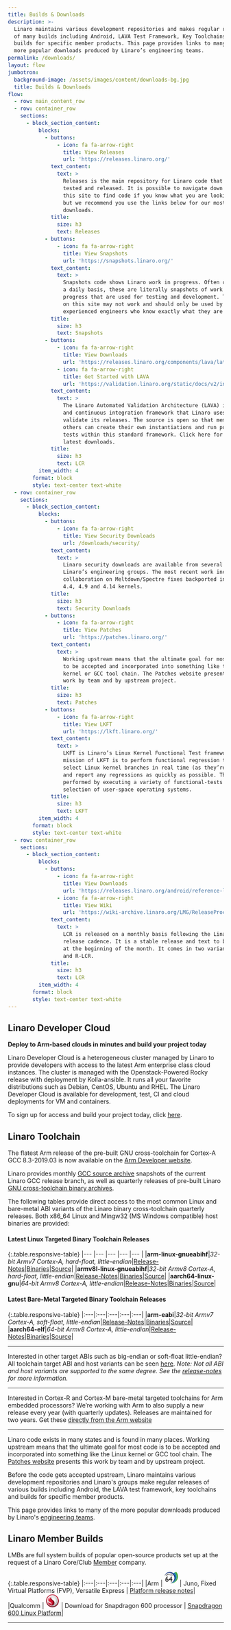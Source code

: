 ```yaml
---
title: Builds & Downloads
description: >-
  Linaro maintains various development repositories and makes regular releases
  of many builds including Android, LAVA Test Framework, Key Toolchains and
  builds for specific member products. This page provides links to many of the
  more popular downloads produced by Linaro’s engineering teams.
permalink: /downloads/
layout: flow
jumbotron:
  background-image: /assets/images/content/downloads-bg.jpg
  title: Builds & Downloads
flow:
  - row: main_content_row
  - row: container_row
    sections:
      - block_section_content:
          blocks:
            - buttons:
                - icon: fa fa-arrow-right
                  title: View Releases
                  url: 'https://releases.linaro.org/'
              text_content:
                text: >
                  Releases is the main repository for Linaro code that has been
                  tested and released. It is possible to navigate down through
                  this site to find code if you know what you are looking for,
                  but we recommend you use the links below for our most popular
                  downloads.
              title:
                size: h3
                text: Releases
            - buttons:
                - icon: fa fa-arrow-right
                  title: View Snapshots
                  url: 'https://snapshots.linaro.org/'
              text_content:
                text: >
                  Snapshots code shows Linaro work in progress. Often created on
                  a daily basis, these are literally snapshots of work in
                  progress that are used for testing and development. The code
                  on this site may not work and should only be used by
                  experienced engineers who know exactly what they are doing.
              title:
                size: h3
                text: Snapshots
            - buttons:
                - icon: fa fa-arrow-right
                  title: View Downloads
                  url: 'https://releases.linaro.org/components/lava/latest/'
                - icon: fa fa-arrow-right
                  title: Get Started with LAVA
                  url: 'https://validation.linaro.org/static/docs/v2/index.html'
              text_content:
                text: >
                  The Linaro Automated Validation Architecture (LAVA) is a test
                  and continuous integration framework that Linaro uses to
                  validate its releases. The source is open so that members and
                  others can create their own instantiations and run proprietary
                  tests within this standard framework. Click here for the
                  latest downloads.
              title:
                size: h3
                text: LCR
          item_width: 4
        format: block
        style: text-center text-white
  - row: container_row
    sections:
      - block_section_content:
          blocks:
            - buttons:
                - icon: fa fa-arrow-right
                  title: View Security Downloads
                  url: /downloads/security/
              text_content:
                text: >
                  Linaro security downloads are available from several of
                  Linaro’s engineering groups. The most recent work includes
                  collaboration on Meltdown/Spectre fixes backported in to the
                  4.4, 4.9 and 4.14 kernels.
              title:
                size: h3
                text: Security Downloads
            - buttons:
                - icon: fa fa-arrow-right
                  title: View Patches
                  url: 'https://patches.linaro.org/'
              text_content:
                text: >
                  Working upstream means that the ultimate goal for most code is
                  to be accepted and incorporated into something like the Linux
                  kernel or GCC tool chain. The Patches website presents this
                  work by team and by upstream project.
              title:
                size: h3
                text: Patches
            - buttons:
                - icon: fa fa-arrow-right
                  title: View LKFT
                  url: 'https://lkft.linaro.org/'
              text_content:
                text: >
                  LKFT is Linaro’s Linux Kernel Functional Test framework. The
                  mission of LKFT is to perform functional regression testing on
                  select Linux kernel branches in real time (as they’re updated)
                  and report any regressions as quickly as possible. This is
                  performed by executing a variety of functional-tests on a
                  selection of user-space operating systems.
              title:
                size: h3
                text: LKFT
          item_width: 4
        format: block
        style: text-center text-white
  - row: container_row
    sections:
      - block_section_content:
          blocks:
            - buttons:
                - icon: fa fa-arrow-right
                  title: View Downloads
                  url: 'https://releases.linaro.org/android/reference-lcr/'
                - icon: fa fa-arrow-right
                  title: View Wiki
                  url: 'https://wiki-archive.linaro.org/LMG/ReleaseProcess'
              text_content:
                text: >
                  LCR is released on a monthly basis following the Linaro
                  release cadence. It is a stable release and text to be added
                  at the beginning of the month. It comes in two variants M-LCR
                  and R-LCR.
              title:
                size: h3
                text: LCR
          item_width: 4
        format: block
        style: text-center text-white
---
```

## Linaro Developer Cloud

**Deploy to Arm-based clouds in minutes and build your project today**

Linaro Developer Cloud is a heterogeneous cluster managed by Linaro to provide developers with access to the latest Arm enterprise class cloud instances. The cluster is managed with the Openstack-Powered Rocky release with deployment by Kolla-ansible. It runs all your favorite distributions such as Debian, CentOS, Ubuntu and RHEL. The Linaro Developer Cloud is available for development, test, CI and cloud deployments for VM and containers. 


To sign up for access and build your project today, click [here](https://servicedesk.linaro.org/servicedesk/customer/portal/19/create/265).

## Linaro Toolchain

The flatest Arm release of the pre-built GNU cross-toolchain for Cortex-A GCC 8.3-2019.03 is now available on the [Arm Developer website](https://developer.arm.com/tools-and-software/open-source-software/developer-tools/gnu-toolchain/gnu-a).

Linaro provides monthly [GCC source archive](https://snapshots.linaro.org/components/toolchain/gcc-linaro/) snapshots of the current Linaro GCC release branch, as well as quarterly releases of pre-built Linaro [GNU cross-toolchain binary archives](https://releases.linaro.org/components/toolchain/binaries/).

The following tables provide direct access to the most common Linux and bare-metal ABI variants of the Linaro binary cross-toolchain quarterly releases.  Both x86_64 Linux and Mingw32 (MS Windows compatible) host binaries are provided:

#### Latest Linux Targeted Binary Toolchain Releases

{:.table.responsive-table}
|--- |--- |--- |--- |--- |
|**arm-linux-gnueabihf**|_32-bit Armv7 Cortex-A, hard-float, little-endian_|[Release-Notes](https://releases.linaro.org/components/toolchain/binaries/latest-7/)|[Binaries](https://releases.linaro.org/components/toolchain/binaries/latest-7/arm-linux-gnueabihf/)|[Source](https://releases.linaro.org/components/toolchain/gcc-linaro/latest-7/)|
|**armv8l-linux-gnueabihf**|_32-bit Armv8 Cortex-A, hard-float, little-endian_|[Release-Notes](https://releases.linaro.org/components/toolchain/binaries/latest-7/)|[Binaries](https://releases.linaro.org/components/toolchain/binaries/latest-7/armv8l-linux-gnueabihf/)|[Source](https://releases.linaro.org/components/toolchain/gcc-linaro/latest-7/)|
|**aarch64-linux-gnu**|_64-bit Armv8 Cortex-A, little-endian_|[Release-Notes](https://releases.linaro.org/components/toolchain/binaries/latest-7/)|[Binaries](https://releases.linaro.org/components/toolchain/binaries/latest-7/aarch64-linux-gnu/)|[Source](https://releases.linaro.org/components/toolchain/gcc-linaro/latest-7/)|

#### Latest Bare-Metal Targeted Binary Toolchain Releases

{:.table.responsive-table}
|:---|:---|:---|:---|:---|
|**arm-eabi**|_32-bit Armv7 Cortex-A, soft-float, little-endian_|[Release-Notes](https://releases.linaro.org/components/toolchain/binaries/latest-7/)|[Binaries](https://releases.linaro.org/components/toolchain/binaries/latest-7/arm-eabi/)|[Source](https://releases.linaro.org/components/toolchain/gcc-linaro/latest-7/)|
|**aarch64-elf**|_64-bit Armv8 Cortex-A, little-endian_|[Release-Notes](https://releases.linaro.org/components/toolchain/binaries/latest-7/)|[Binaries](https://releases.linaro.org/components/toolchain/binaries/latest-7/aarch64-elf/)|[Source](https://releases.linaro.org/components/toolchain/gcc-linaro/latest-7/)|

- - -

Interested in other target ABIs such as big-endian or soft-float little-endian? All toolchain target ABI and host variants can be seen [here](https://releases.linaro.org/components/toolchain/binaries/latest-7/). _Note: Not all ABI and host variants are supported to the same degree. See the [release-notes](https://releases.linaro.org/components/toolchain/binaries/latest-7/) for more information._

- - -

Interested in Cortex-R and Cortex-M bare-metal targeted toolchains for Arm embedded processors? We’re working with Arm to also supply a new release every year (with quarterly updates). Releases are maintained for two years. Get these [directly from the Arm website](https://developer.arm.com/tools-and-software/open-source-software/developer-tools/gnu-toolchain/gnu-rm)

- - -

Linaro code exists in many states and is found in many places. Working upstream means that the ultimate goal for most code is to be accepted and incorporated into something like the Linux kernel or GCC tool chain. The [Patches website](https://patches.linaro.org/) presents this work by team and by upstream project.

Before the code gets accepted upstream, Linaro maintains various development repositories and Linaro's groups make regular releases of various builds including Android, the LAVA test framework, key toolchains and builds for specific member products.

This page provides links to many of the more popular downloads produced by Linaro's [engineering teams](https://www.linaro.org/work/).

## Linaro Member Builds

LMBs are full system builds of popular open-source products set up at the request of a Linaro Core/Club [Member](/membership/) company.

{:.table.responsive-table}
|:---|:---|:---|:---|:---|
|Arm | <img src="/assets/images/content/aarch-64-logo-thumb.jpg" width="32px" height="auto" alt="AARCH 64 Logo" /> | Juno, Fixed Virtual Platforms (FVP), Versatile Express | [Platform release notes](http://community.arm.com/groups/arm-development-platforms)|
|Qualcomm | <img src="/assets/images/content/qualcomm-snapdragon-thumb.jpg" width="32px" height="auto" alt="Snapdragon Logo" /> | Download for Snapdragon 600 processor | [Snapdragon 600 Linux Platform](https://releases.linaro.org/debian/boards/snapdragon/latest/)|

- - -
